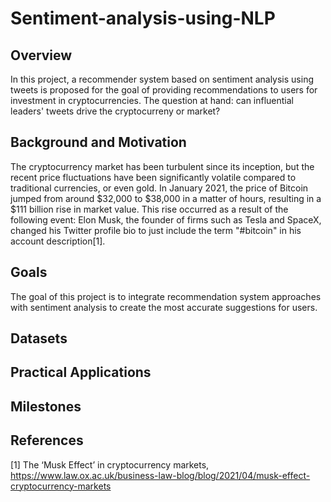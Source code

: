 # Sentiment-analysis-using-NLP
## Overview

In this project, a recommender system based on sentiment analysis using tweets is proposed for the goal of providing recommendations to users for investment in cryptocurrencies. The question at hand: can influential leaders' tweets drive the cryptocurreny or market? 

## Background and Motivation

The cryptocurrency market has been turbulent since its inception, but the recent price fluctuations have been significantly volatile compared to traditional currencies, or even gold. In January 2021, the price of Bitcoin jumped from around $32,000 to $38,000 in a matter of hours, resulting in a $111 billion rise in market value. This rise occurred as a result of the following event: Elon Musk, the founder of firms such as Tesla and SpaceX, changed his Twitter profile bio to just include the term "#bitcoin" in his account description[1].

## Goals

The goal of this project is to integrate recommendation system approaches with sentiment analysis to create the most accurate suggestions for users. 

## Datasets

## Practical Applications

## Milestones

## References
[1] The ‘Musk Effect’ in cryptocurrency markets, https://www.law.ox.ac.uk/business-law-blog/blog/2021/04/musk-effect-cryptocurrency-markets
